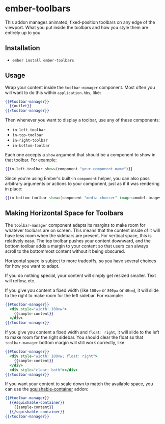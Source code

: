 # ember-toolbars

This addon manages animated, fixed-position toolbars on any edge of the viewport. What you put inside the toolbars and how you style them are entirely up to you.



## Installation

* `ember install ember-toolbars`

## Usage

Wrap your content inside the `toolbar-manager` component. Most often you will want to do this within `application.hbs`, like:

```hbs
{{#toolbar-manager}}
  {{outlet}}
{{/toolbar-manager}}
```

Then whenever you want to display a toolbar, use any of these components:

 - `in-left-toolbar`
 - `in-top-toolbar`
 - `in-right-toolbar`
 - `in-bottom-toolbar`
 
 Each one accepts a `show` argument that should be a component to show in that toolbar. For example:

```hbs
{{in-left-toolbar show=(component "your-component-name")}}
```

Since you're using Ember's built-in `component` helper, you can also pass arbitrary arguments or actions to your component, just as if it was rendering in place:

```hbs
{{in-bottom-toolbar show=(component "media-chooser" images=model.images choseImage=(action "saveImage"))}}
```

## Making Horizontal Space for Toolbars

The `toolbar-manager` component adapts its margins to make room for whatever toolbars are on screen. This means that the content inside of it will have less room when the sidebars are present. For vertical space, this is relatively easy. The top toolbar pushes your content downward, and the bottom toolbar adds a margin to your content so that users can always scroll to the bottommost content without it being obscured.

Horizontal space is subject to more tradeoffs, so you have several choices for how you want to adapt.

If you do nothing special, your content will simply get resized smaller. Text will reflow, etc.

If you give you content a fixed width (like `100vw` or `800px` or `40em`), it will slide to the right to make room for the left sidebar. For example:

```hbs
{{#toolbar-manager}}
  <div style="width: 100vw">
    {{sample-content}}
  </div>
{{/toolbar-manager}}
```

If you give you content a fixed width and `float: right`, it will slide to the left to make room for the right sidebar. You should clear the float so that `toolbar-manager` bottom margin will still work correctly, like:

```hbs
{{#toolbar-manager}}
  <div style="width: 100vw; float: right">
    {{sample-content}}
  </div>
  <div style="clear: both"></div>
{{/toolbar-manager}}
```

If you want your content to scale down to match the available space, you can use the [squishable-container]() addon:

```hbs
{{#toolbar-manager}}
  {{#squishable-container}}
    {{sample-content}}
  {{/squishable-container}}
{{/toolbar-manager}}
```
